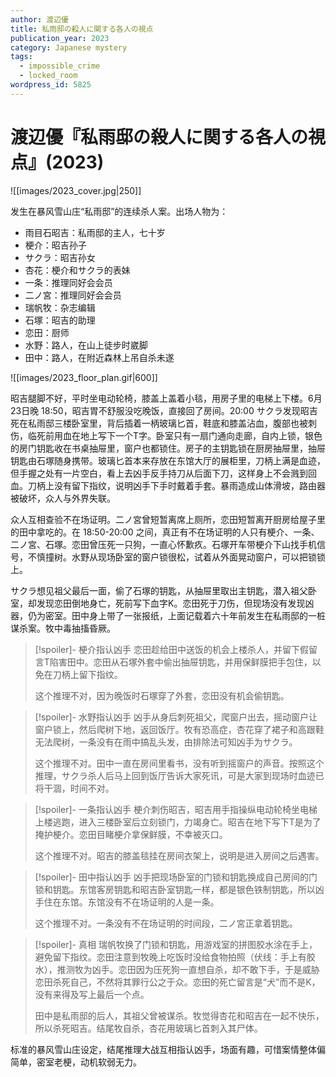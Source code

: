 ```yaml
---
author: 渡辺優
title: 私雨邸の殺人に関する各人の視点
publication_year: 2023
category: Japanese mystery
tags:
  - impossible_crime
  - locked_room
wordpress_id: 5825
---
```


# 渡辺優『私雨邸の殺人に関する各人の視点』(2023)

![[images/2023_cover.jpg|250]]

发生在暴风雪山庄“私雨邸”的连续杀人案。出场人物为：
* 雨目石昭吉：私雨邸的主人，七十岁
* 梗介：昭吉孙子
* サクラ：昭吉孙女
* 杏花：梗介和サクラ的表妹
* 一条：推理同好会会员
* 二ノ宮：推理同好会会员
* 瑞帆牧：杂志编辑
* 石塚：昭吉的助理
* 恋田：厨师
* 水野：路人，在山上徒步时崴脚
* 田中：路人，在附近森林上吊自杀未遂

![[images/2023_floor_plan.gif|600]]

昭吉腿脚不好，平时坐电动轮椅，膝盖上盖着小毯，用房子里的电梯上下楼。6月23日晚 18:50，昭吉胃不舒服没吃晚饭，直接回了房间。20:00 サクラ发现昭吉死在私雨邸三楼卧室里，背后插着一柄玻璃匕首，鞋底和膝盖沾血，腹部也被刺伤，临死前用血在地上写下一个T字。卧室只有一扇门通向走廊，自内上锁，银色的房门钥匙收在书桌抽屉里，窗户也都锁住。房子的主钥匙锁在厨房抽屉里，抽屉钥匙由石塚随身携带。玻璃匕首本来存放在东馆大厅的展柜里，刀柄上满是血迹，但手握之处有一片空白，看上去凶手反手持刀从后面下刀，这样身上不会溅到回血。刀柄上没有留下指纹，说明凶手下手时戴着手套。暴雨造成山体滑坡，路由器被破坏，众人与外界失联。

众人互相查验不在场证明。二ノ宮曾短暂离席上厕所，恋田短暂离开厨房给屋子里的田中拿吃的。在 18:50-20:00 之间，真正有不在场证明的人只有梗介、一条、二ノ宮、石塚。恋田曾压死一只狗，一直心怀歉疚。石塚开车带梗介下山找手机信号，不慎撞树。水野从现场卧室的窗户锁很松，试着从外面晃动窗户，可以把锁锁上。

サクラ想见祖父最后一面，偷了石塚的钥匙，从抽屉里取出主钥匙，潜入祖父卧室，却发现恋田倒地身亡，死前写下血字K。恋田死于刀伤，但现场没有发现凶器，仍为密室。田中身上带了一张报纸，上面记载着六十年前发生在私雨邸的一桩谋杀案。牧中毒抽搐昏厥。

> [!spoiler]- 梗介指认凶手
> 恋田趁给田中送饭的机会上楼杀人，并留下假留言T陷害田中。恋田从石塚外套中偷出抽屉钥匙，并用保鲜膜把手包住，以免在刀柄上留下指纹。
> 
> 这个推理不对，因为晚饭时石塚穿了外套，恋田没有机会偷钥匙。

> [!spoiler]- 水野指认凶手
> 凶手从身后刺死祖父，爬窗户出去，摇动窗户让窗户锁上，然后爬树下地，返回饭厅。牧有恐高症，杏花穿了裙子和高跟鞋无法爬树，一条没有在雨中搞乱头发，由排除法可知凶手为サクラ。
> 
> 这个推理不对。田中一直在房间里看书，没有听到摇窗户的声音。按照这个推理，サクラ杀人后马上回到饭厅告诉大家死讯，可是大家到现场时血迹已将干涸，时间不对。

> [!spoiler]- 一条指认凶手
> 梗介刺伤昭吉，昭吉用手指操纵电动轮椅坐电梯上楼逃跑，进入三楼卧室后立刻锁门，力竭身亡。昭吉在地下写下T是为了掩护梗介。恋田目睹梗介拿保鲜膜，不幸被灭口。
> 
> 这个推理不对。昭吉的膝盖毯挂在房间衣架上，说明是进入房间之后遇害。

> [!spoiler]- 田中指认凶手
> 凶手把现场卧室的门锁和钥匙换成自己房间的门锁和钥匙。东馆客房钥匙和昭吉卧室钥匙一样，都是银色铁制钥匙，所以凶手住在东馆。东馆没有不在场证明的人是一条。
> 
> 这个推理不对。一条没有不在场证明的时间段，二ノ宮正拿着钥匙。

> [!spoiler]- 真相
> 瑞帆牧换了门锁和钥匙，用游戏室的拼图胶水涂在手上，避免留下指纹。恋田注意到牧晚上吃饭时没给食物拍照（伏线：手上有胶水），推测牧为凶手。恋田因为压死狗一直想自杀，却不敢下手，于是威胁恋田杀死自己，不然将其罪行公之于众。恋田的死亡留言是“犬”而不是K，没有来得及写上最后一个点。
> 
> 田中是私雨邸的后人，其祖父曾被谋杀。牧觉得杏花和昭吉在一起不快乐，所以杀死昭吉。结尾牧自杀，杏花用玻璃匕首刺入其尸体。

标准的暴风雪山庄设定，结尾推理大战互相指认凶手，场面有趣，可惜案情整体偏简单，密室老梗，动机软弱无力。